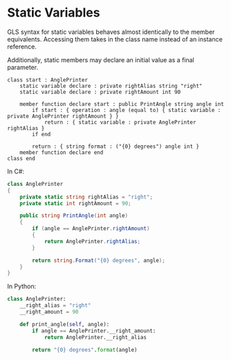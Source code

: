# Static Variables

GLS syntax for static variables behaves almost identically to the member equivalents.
Accessing them takes in the class name instead of an instance reference.

Additionally, static members may declare an initial value as a final parameter.

```gls
class start : AnglePrinter
    static variable declare : private rightAlias string "right"
    static variable declare : private rightAmount int 90

    member function declare start : public PrintAngle string angle int
        if start : { operation : angle (equal to) { static variable : private AnglePrinter rightAmount } }
            return : { static variable : private AnglePrinter rightAlias }
        if end

        return : { string format : ("{0} degrees") angle int }
    member function declare end
class end
```

In C#:

```csharp
class AnglePrinter
{
    private static string rightAlias = "right";
    private static int rightAmount = 90;

    public string PrintAngle(int angle)
    {
        if (angle == AnglePrinter.rightAmount)
        {
            return AnglePrinter.rightAlias;
        }

        return string.Format("{0} degrees", angle);
    }
}
```

In Python:

```python
class AnglePrinter:
    __right_alias = "right"
    __right_amount = 90

    def print_angle(self, angle):
        if angle == AnglePrinter.__right_amount:
            return AnglePrinter.__right_alias

        return "{0} degrees".format(angle)
```
